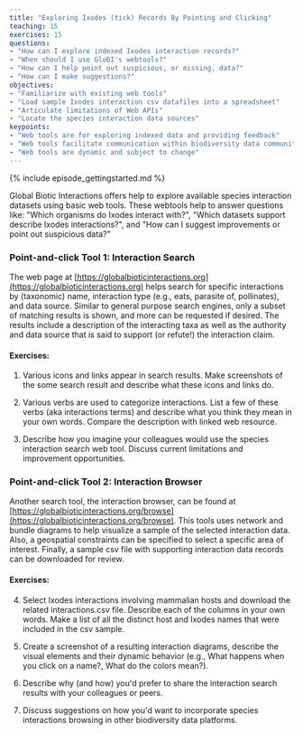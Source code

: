 ```yaml
---
title: "Exploring Ixodes (tick) Records By Pointing and Clicking"
teaching: 15
exercises: 15
questions:
- "How can I explore indexed Ixodes interaction records?"
- "When should I use GloBI's webtools?"
- "How can I help point out suspicious, or missing, data?"
- "How can I make suggestions?"
objectives:
- "Familiarize with existing web tools"
- "Load sample Ixodes interaction csv datafiles into a spreadsheet"
- "Articulate limitations of Web APIs"
- "Locate the species interaction data sources"
keypoints:
- "Web tools are for exploring indexed data and providing feedback"
- "Web tools facilitate communication within biodiversity data community"
- "Web tools are dynamic and subject to change"
---
```


{% include episode_gettingstarted.md %}

Global Biotic Interactions offers help to explore available species interaction datasets using basic web tools. These webtools help to answer questions like: "Which organisms do Ixodes interact with?", "Which datasets support describe Ixodes interactions?", and "How can I suggest improvements or point out suspicious data?"

### Point-and-click Tool 1: Interaction Search 

The web page at [https://globalbioticinteractions.org](https://globalbioticinteractions.org) helps search for specific interactions by (taxonomic) name, interaction type (e.g., eats, parasite of, pollinates), and data source. Similar to general purpose search engines, only a subset of matching results is shown, and more can be requested if desired. The results include a description of the interacting taxa as well as the authority and data source that is said to support (or refute!) the interaction claim. 

#### Exercises:

1. Various icons and links appear in search results. Make screenshots of the some search result and describe what these icons and links do. 

2. Various verbs are used to categorize interactions. List a few of these verbs (aka interactions terms) and describe what you think they mean in your own words. Compare the description with linked web resource. 

3. Describe how you imagine your colleagues would use the species interaction search web tool. Discuss current limitations and improvement opportunities.
 
### Point-and-click Tool 2: Interaction Browser

Another search tool, the interaction browser, can be found at [https://globalbioticinteractions.org/browse](https://globalbioticinteractions.org/browse). This tools uses network and bundle diagrams to help visualize a sample of the selected interaction data. Also, a geospatial constraints can be specified to select a specific area of interest. Finally, a sample csv file with supporting interaction data records can be downloaded for review. 

#### Exercises:

4. Select Ixodes interactions involving mammalian hosts and download the related interactions.csv file. Describe each of the columns in your own words. Make a list of all the distinct host and Ixodes names that were included in the csv sample. 

5. Create a screenshot of a resulting interaction diagrams, describe the visual elements and their dynamic behavior (e.g., What happens when you click on a name?, What do the colors mean?).

6. Describe why (and how) you'd prefer to share the interaction search results with your colleagues or peers.

7. Discuss suggestions on how you'd want to incorporate species interactions browsing in other biodiversity data platforms.
